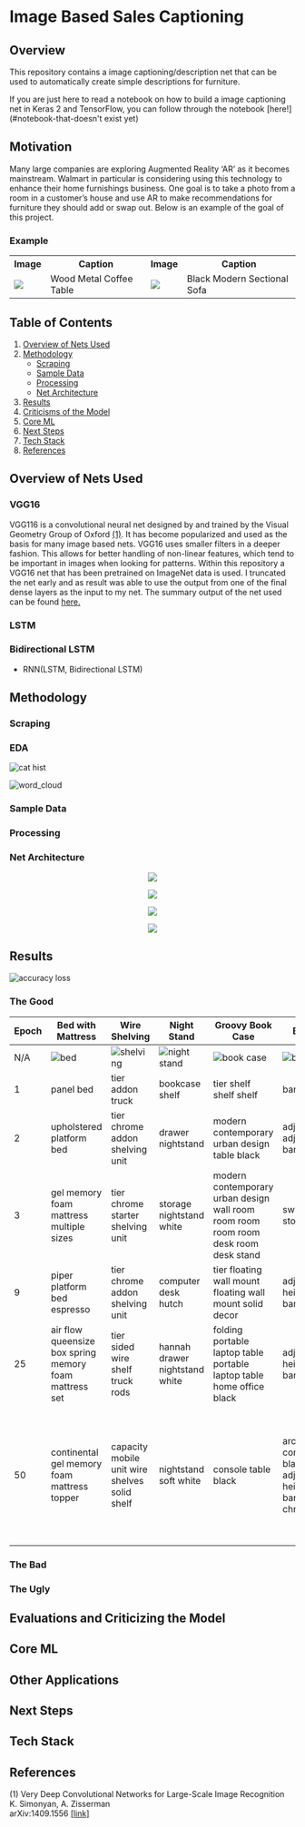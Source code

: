 
# Image Based Sales Captioning


## Overview
This repository contains a image captioning/description net that can be used to automatically create simple descriptions for furniture.

If you are just here to read a notebook on how to build a image captioning net in Keras 2 and TensorFlow, you can follow through the notebook [here!](#notebook-that-doesn't exist yet)

## Motivation

Many large companies are exploring Augmented Reality ‘AR’ as it becomes mainstream. Walmart in particular is considering using this technology to enhance their home furnishings business. One goal is to take a photo from a room in a customer’s house and use AR to make recommendations for furniture they should add or swap out. Below is an example of the goal of this project.

### Example
<table>
  <tr>
    <th>Image</th>
    <th>Caption</th>
    <th>Image</th>
    <th>Caption</th>
  </tr>
  <tr>
    <td><img src="images/coffeetable.png" /></td>
    <td>Wood Metal Coffee Table</td>
    <td><img src="images/sofa1.png" /></td>
    <td>Black Modern Sectional Sofa</td>
  </tr>

</table>

## Table of Contents
1. [Overview of Nets Used](#overview-of-nets-used)
2. [Methodology](#methodology)
    * [Scraping](#scraping)
    * [Sample Data](#sample-data)
    * [Processing](#processing)
    * [Net Architecture](#net-architecture)
3. [Results](#results)
4. [Criticisms of the Model](#evaluations-and-criticizing-the-model)
5. [Core ML](#core-ml)
6. [Next Steps](#next-steps)
7. [Tech Stack](#tech-stack)
8. [References](#references)


## Overview of Nets Used
### VGG16
VGG116 is a convolutional neural net designed by and trained by the Visual Geometry Group of Oxford [(1)](#references). It has become popularized and used as the basis for many image based nets. VGG16 uses smaller filters in a deeper fashion. This allows for better handling of non-linear features, which tend to be important in images when looking for patterns. Within this repository a VGG16 net that has been pretrained on ImageNet data is used. I truncated the net early and as result was able to use the output from one of the final dense layers as the input to my net. The summary output of the net used can be found [here.](images/vgg_architecture.png)

### LSTM

### Bidirectional LSTM

* RNN(LSTM, Bidirectional LSTM)

## Methodology
### Scraping
### EDA
![cat hist](images/joint_Hist.png)

![word_cloud](images//Word_cloud.png)
### Sample Data

### Processing
### Net Architecture
<p align="center">
<img src="images/red.png">
</p>

<p align="center">
<img src="images/blue.png">
</p>

<p align="center">
<img src="images/green.png">
</p>

<p align="center">
<img src="images/purple.png">
</p>

## Results

![accuracy loss](images/acc_loss.png)
### The Good

| Epoch | Bed with Mattress | Wire Shelving | Night Stand | Groovy Book Case | Bar Stool | Hutch |
| ----- | ----------------- | ------------- | ----------- | ---------------- | --------- | ----- |
|   N/A | ![bed](images/666628453_00.jpg)|![shelving](images/385834872_00.jpg)|![night stand](images/43173075_00.jpg)|![book case](images/509514872_02.jpg)|![bar stool](images/880209179_01.jpg)|![hutch](images/121464254_02.jpg)
| 1| panel bed| tier addon truck|bookcase shelf|tier shelf shelf shelf|bar stool|drawer nightstand|
| 2|upholstered platform bed|tier chrome addon shelving unit|drawer nightstand|modern contemporary urban design table black|adjustable adjustable bar stool|drawer nightstand|
|3| gel memory foam mattress multiple sizes |tier chrome starter shelving unit|storage nightstand white|modern contemporary urban design wall room room room room room desk room desk stand|swivel bar stool set|drawer nightstand cherry|
|9 |piper platform bed espresso|tier chrome addon shelving unit|computer desk hutch|tier floating wall mount floating wall mount solid decor|adjustable height swivel bar stool|drawer file cabinet milled cherry|
|25|air flow queensize box spring memory foam mattress set|tier sided wire shelf truck rods|hannah drawer nightstand white|folding portable laptop table portable laptop table home office black|adjustable height swivel bar stool|drawer lateral file cabinet classic oak|
|50|continental gel memory foam mattress topper|capacity mobile unit wire shelves solid shelf|nightstand soft white|console table black|arctic contemporary black vinyl adjustable height barstool chrome base|ascent file cabinet polyvinyl chloride aluminum file drawers legal letter durable stain resistant locking|

### The Bad
### The Ugly

## Evaluations and Criticizing the Model
## Core ML
## Other Applications
## Next Steps
## Tech Stack
## References
(1) Very Deep Convolutional Networks for Large-Scale Image Recognition  
K. Simonyan, A. Zisserman  
arXiv:1409.1556 [[link]](https://arxiv.org/abs/1409.1556)
